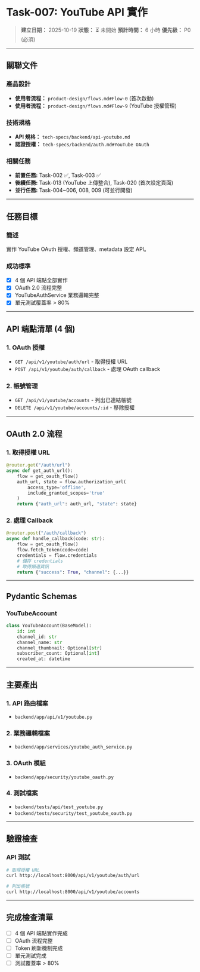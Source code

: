 # Task-007: YouTube API 實作

> **建立日期：** 2025-10-19
> **狀態：** ⏳ 未開始
> **預計時間：** 6 小時
> **優先級：** P0 (必須)

---

## 關聯文件

### 產品設計
- **使用者流程：** `product-design/flows.md#Flow-0` (首次啟動)
- **使用者流程：** `product-design/flows.md#Flow-9` (YouTube 授權管理)

### 技術規格
- **API 規格：** `tech-specs/backend/api-youtube.md`
- **認證授權：** `tech-specs/backend/auth.md#YouTube OAuth`

### 相關任務
- **前置任務:** Task-002 ✅, Task-003 ✅
- **後續任務:** Task-013 (YouTube 上傳整合), Task-020 (首次設定頁面)
- **並行任務:** Task-004~006, 008, 009 (可並行開發)

---

## 任務目標

### 簡述
實作 YouTube OAuth 授權、頻道管理、metadata 設定 API。

### 成功標準
- [x] 4 個 API 端點全部實作
- [x] OAuth 2.0 流程完整
- [x] YouTubeAuthService 業務邏輯完整
- [x] 單元測試覆蓋率 > 80%

---

## API 端點清單 (4 個)

### 1. OAuth 授權
- `GET /api/v1/youtube/auth/url` - 取得授權 URL
- `POST /api/v1/youtube/auth/callback` - 處理 OAuth callback

### 2. 帳號管理
- `GET /api/v1/youtube/accounts` - 列出已連結帳號
- `DELETE /api/v1/youtube/accounts/:id` - 移除授權

---

## OAuth 2.0 流程

### 1. 取得授權 URL
```python
@router.get("/auth/url")
async def get_auth_url():
    flow = get_oauth_flow()
    auth_url, state = flow.authorization_url(
        access_type='offline',
        include_granted_scopes='true'
    )
    return {"auth_url": auth_url, "state": state}
```

### 2. 處理 Callback
```python
@router.post("/auth/callback")
async def handle_callback(code: str):
    flow = get_oauth_flow()
    flow.fetch_token(code=code)
    credentials = flow.credentials
    # 儲存 credentials
    # 取得頻道資訊
    return {"success": True, "channel": {...}}
```

---

## Pydantic Schemas

### YouTubeAccount
```python
class YouTubeAccount(BaseModel):
    id: int
    channel_id: str
    channel_name: str
    channel_thumbnail: Optional[str]
    subscriber_count: Optional[int]
    created_at: datetime
```

---

## 主要產出

### 1. API 路由檔案
- `backend/app/api/v1/youtube.py`

### 2. 業務邏輯檔案
- `backend/app/services/youtube_auth_service.py`

### 3. OAuth 模組
- `backend/app/security/youtube_oauth.py`

### 4. 測試檔案
- `backend/tests/api/test_youtube.py`
- `backend/tests/security/test_youtube_oauth.py`

---

## 驗證檢查

### API 測試
```bash
# 取得授權 URL
curl http://localhost:8000/api/v1/youtube/auth/url

# 列出帳號
curl http://localhost:8000/api/v1/youtube/accounts
```

---

## 完成檢查清單

- [ ] 4 個 API 端點實作完成
- [ ] OAuth 流程完整
- [ ] Token 刷新機制完成
- [ ] 單元測試完成
- [ ] 測試覆蓋率 > 80%
